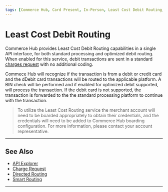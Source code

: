 ```yaml
---
tags: [Commerce Hub, Card Present, In-Person, Least Cost Debit Routing, Debit, Debit Routing, Paysecure]
---
```


# Least Cost Debit Routing

Commerce Hub provides Least Cost Debit Routing capabilities in a single API interface, for both standard processing and optimized debit routing. When enabled for this service, debit transactions are sent in a standard [charges request](?path=docs/Resources/API-Documents/Payments/Charges.md) with no additional coding.

Commece Hub will recognize if the transaction is from a debit or credit card and the dDebit card transactions will be routed to the applicable platform. A BIN check will be performed and if enabled for optimized debit supported, will process the transaction. If the debit card is not supported, the transaction is forwarded to the the standard processing platform to continue with the transaction.

<!-- theme: info -->
> To utilize the Least Cost Routing service the merchant account will need to be boarded appropriately to obtain their credentials, and the credentials will need to be added to Commerce Hub boarding configuration. For more information, please contact your account representative.

---

## See Also

- [API Explorer](../api/?type=post&path=/payments/v1/charges)
- [Charge Request](?path=docs/Resources/API-Documents/Payments/Charges.md)
- [Directed Routing](?path=docs/Resources/Guides/Directed-Routing.md)
- [Smart Routing](?path=docs/In-Person/Debit/Smart-Routing.md)
---
